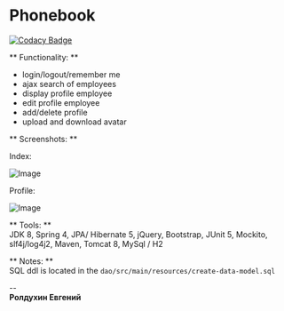 # Phonebook 

[![Codacy Badge](https://api.codacy.com/project/badge/grade/cd398d127ee345a4ba6e86a862c64fb7)](https://www.codacy.com/app/rodgenk/phonebook)

** Functionality: **

+ login/logout/remember me
+ ajax search of employees 
+ display profile employee 
+ edit profile employee 
+ add/delete profile
+ upload and download avatar
  
** Screenshots: **

Index: 

![Image](https://i.gyazo.com/1a933394d633716e6149808cb1a3ae95.png)

Profile: 

![Image](https://i.gyazo.com/c25878f30dd2d5bde4decc5cd48f8d88.png)


** Tools: **  
JDK 8, Spring 4, JPA/ Hibernate 5, jQuery, Bootstrap, JUnit 5, Mockito, slf4j/log4j2, Maven, Tomcat 8, MySql / H2

** Notes: **  
SQL ddl is located in the `dao/src/main/resources/create-data-model.sql`

--  
**Ролдухин Евгений**  
